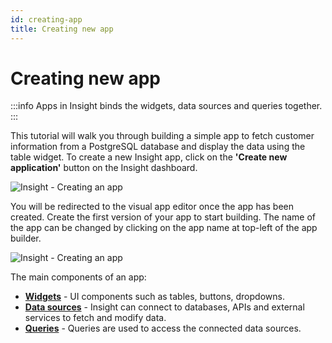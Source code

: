 ```yaml
---
id: creating-app
title: Creating new app
---
```


# Creating new app

:::info
Apps in Insight binds the widgets, data sources and queries together.
:::

This tutorial will walk you through building a simple app to fetch customer information from a PostgreSQL database and display the data using the table widget.
To create a new Insight app, click on the **'Create new application'** button on the Insight dashboard.

<div style={{textAlign: 'center'}}>

![Insight - Creating an app](/_images/insight2/tutorial/creating-new-app/dashboard.png)

</div>

You will be redirected to the visual app editor once the app has been created. Create the first version of your app to start building. The name of the app can be changed by clicking on the app name at top-left of the app builder.

<div style={{textAlign: 'center'}}>

![Insight - Creating an app](/_images/insight2/tutorial/creating-new-app/visual-app-editor.png)

</div>

The main components of an app:

- **[Widgets](https://docs.tooljet.com/docs/tutorial/adding-widget)** - UI components such as tables, buttons, dropdowns.
- **[Data sources](https://docs.tooljet.com/docs/tutorial/adding-a-datasource)** - Insight can connect to databases, APIs and external services to fetch and modify data.
- **[Queries](https://docs.tooljet.com/docs/tutorial/building-queries)** - Queries are used to access the connected data sources.
